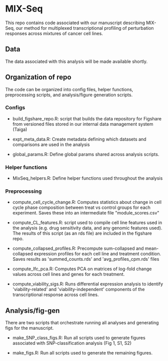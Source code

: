 # MIX-Seq

This repo contains code associated with our manuscript describing MIX-Seq, our method for multiplexed transcriptional profiling of perturbation responses across mixtures of cancer cell lines.



## Data

The data associated with this analysis will be made available shortly.



## Organization of repo

The code can be organized into config files, helper functions, preprocessing scripts, and analysis/figure generation scripts.


### Configs

- build_figshare_repo.R: script that builds the data repository for Figshare from versioned files stored in our internal data management system (Taiga)

- expt_meta_data.R: Create metadata defining which datasets and comparisons are used in the analysis

- global_params.R: Define global params shared across analysis scripts.


### Helper functions

- MixSeq_helpers.R: Define helper functions used throughout the analysis


### Preprocessing

- compute_cell_cycle_change.R: Computes statistics about change in cell cycle phase composition between treat vs control groups for each experiment. Saves these into an intermediate file "module_scores.csv"

- compute_CL_features.R: script used to compile cell line features used in the analysis (e.g. drug sensitivity data, and any genomic features used). The results of this script (as an rds file) are included in the figshare repo.

- compute_collapsed_profiles.R: Precompute sum-collapsed and mean-collapsed expression profiles for each cell line and treatment condition. Saves results as 'summed_counts.rds' and 'avg_profiles_cpm.rds' files

- compute_lfc_pca.R: Computes PCA on matrices of log-fold change values across cell lines and genes for each treatment. 

- compute_viability_sigs.R: Runs differential expression analysis to identify 'viability-related' and 'viability-independent' components of the transcriptional response across cell lines.


## Analysis/fig-gen

There are two scripts that orchestrate running all analyses and generating figs for the manuscript. 

- make_SNP_class_figs.R: Run all scripts used to generate figures associated with SNP-classification analysis (Fig 1, S1, S2)

- make_figs.R: Run all scripts used to generate the remaining figures.